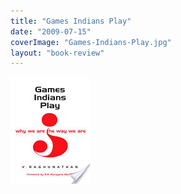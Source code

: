 ```yaml
---
title: "Games Indians Play"
date: "2009-07-15"
coverImage: "Games-Indians-Play.jpg"
layout: "book-review"
---
```


[![Games Indians Play](images/Games-Indians-Play.jpg)](https://srikanthperinkulam.com/wp-content/uploads/2014/10/Games-Indians-Play.jpg)
